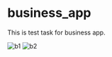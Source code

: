 # business_app
 This is test task for business app.

 
![b1](https://github.com/javedmughal-058/business_app/assets/91019922/a9d20158-3e70-4660-9eb1-dbe18a4f4e14)
![b2](https://github.com/javedmughal-058/business_app/assets/91019922/f3a542d6-ef1e-400e-9f83-e71d600ebe28)
